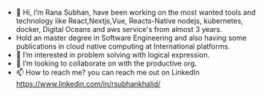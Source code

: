 - 👋 Hi, I’m Rana Subhan, have been working on the most wanted tools and technology like React,Nextjs,Vue, Reacts-Native nodejs, kubernetes, docker, Digital Oceans and aws service's from almost 3 years. 
- Hold an master degree in Software Engineering and also having some publications in cloud native computing at International platforms.
- 👀 I’m interested in problem solving with logical expression.
- 💞️ I’m looking to collaborate on with the productive org.
- 📫 How to reach me? you can reach me out on LinkedIn https://www.linkedin.com/in/rsubhankhalid/

<!---
Subhankhalid1/Subhankhalid1 is a ✨ special ✨ repository because its `README.md` (this file) appears on your GitHub profile.
You can click the Preview link to take a look at your changes.
--->
